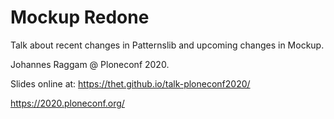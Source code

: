 # Mockup Redone

Talk about recent changes in Patternslib and upcoming changes in Mockup.

Johannes Raggam @ Ploneconf 2020.

Slides online at: https://thet.github.io/talk-ploneconf2020/

https://2020.ploneconf.org/

